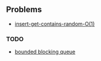 ## Problems

- [insert-get-contains-random-O(1)](./file/write_get_contain_random.java)

### TODO
- [bounded blocking queue](./file/bounded-blocking-queue.java)
